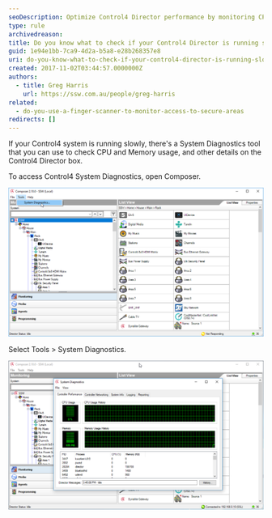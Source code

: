 ```yaml
---
seoDescription: Optimize Control4 Director performance by monitoring CPU and memory usage with System Diagnostics tool.
type: rule
archivedreason:
title: Do you know what to check if your Control4 Director is running slowly?
guid: 1e94e1bb-7ca9-4d2a-b5a8-e28b268357e8
uri: do-you-know-what-to-check-if-your-control4-director-is-running-slowly
created: 2017-11-02T03:44:57.0000000Z
authors:
  - title: Greg Harris
    url: https://ssw.com.au/people/greg-harris
related:
  - do-you-use-a-finger-scanner-to-monitor-access-to-secure-areas
redirects: []
---
```


If your Control4 system is running slowly, there's a System Diagnostics tool that you can use to check CPU and Memory usage, and other details on the Control4 Director box.

<!--endintro-->

To access Control4 System Diagnostics, open Composer.

![](Composer-Tools-System-Dianostics.png)

Select Tools &gt; System Diagnostics.

![](Composer-System-Dianostics.png)

